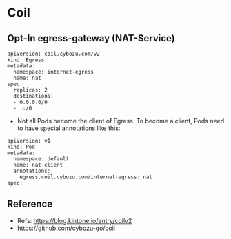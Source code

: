 # Coil 

## Opt-In egress-gateway (NAT-Service)

```
apiVersion: coil.cybozu.com/v2
kind: Egress
metadata:
  namespace: internet-egress
  name: nat
spec:
  replicas: 2
  destinations:
  - 0.0.0.0/0
  - ::/0
```

  * Not all Pods become the client of Egress. To become a client, Pods need to have special annotations like this:

```
apiVersion: v1
kind: Pod
metadata:
  namespace: default
  name: nat-client
  annotations:
    egress.coil.cybozu.com/internet-egress: nat
spec:
```

## Reference  

  * Refs: https://blog.kintone.io/entry/coilv2
  * https://github.com/cybozu-go/coil

